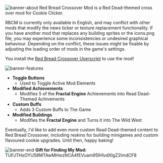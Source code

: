 ![banner-about](https://github.com/user-attachments/assets/fdbd2d0d-1ec2-4e48-a53f-ed17ac47cde6)
Red Bread Crossover Mod is a Red Dead-themed cross
over mod for Cookie Clicker.

RBCM is currently only available in English, and may conflict with other mods that modify the news ticker or texture replacement functionality. If you have another mod that replaces any building sprites or the icons.png file, you may experience some inconsistencies or undesired graphical behaviour. Depending on the conflict, these issues might be fixable by adjusting the loading order of mods in the game's settings.

You install the [Red Bread Crossover Userscript](https://voltacceptyt.github.io/redbreadcrossover/RBCM.user.js) to use the mod!

![banner-features](https://github.com/samanthastahlke/cookievalley/assets/10996959/866a7c2c-fcd3-429a-9efa-b0a8264d93ff)
- **Toggle Buttons**
  - Used to Toggle Active Mod Elements
- **Modified Achievements**
  - Modifies 5 of the **Fractal Engine** Achievements into Read Dead-Themed Achivements
- **Custom Buffs**
  - Adds 3 Custom Buffs to The Game
- **Modified Buildings**
  - Modifies the **Fractal Engine** and Turns it into The Wild West

Eventually, I'd like to add even more custom Read Dead-themed content to Red Bread Crossover, including reskins for building minigames and custom flavoured cookie upgrades. Until then, happy baking!

![banner-end](https://github.com/samanthastahlke/cookievalley/assets/10996959/90fc11d2-2e21-4c70-b8dc-5f62a286e091)
**Gift for Finding My Mod:** TUFJTHxOYU58MTAwMHwzNCA4fEVuam95IHlvdXIgZ2lmdCF8
